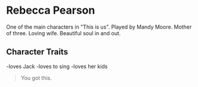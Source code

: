 # Rebecca Pearson

One of the main characters in "This is us". 
Played by Mandy Moore.
Mother of three.
Loving wife. 
Beautiful soul in and out.

## Character Traits

-loves Jack
-loves to sing
-loves her kids

> You got this.
